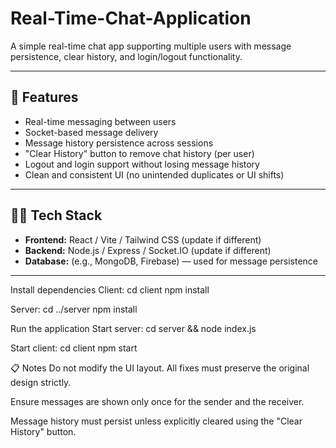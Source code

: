 # Real-Time-Chat-Application

A simple real-time chat app supporting multiple users with message persistence, clear history, and login/logout functionality.

---

## 🚀 Features

- Real-time messaging between users
- Socket-based message delivery
- Message history persistence across sessions
- "Clear History" button to remove chat history (per user)
- Logout and login support without losing message history
- Clean and consistent UI (no unintended duplicates or UI shifts)

---

## 🧑‍💻 Tech Stack

- **Frontend:** React / Vite / Tailwind CSS (update if different)
- **Backend:** Node.js / Express / Socket.IO (update if different)
- **Database:** (e.g., MongoDB, Firebase) — used for message persistence

---

Install dependencies
Client:
  cd client
  npm install
  
Server:
  cd ../server
  npm install
  
Run the application
  Start server:
   cd server && node index.js

  Start client:
   cd client
    npm start

📋 Notes
Do not modify the UI layout. All fixes must preserve the original design strictly.

Ensure messages are shown only once for the sender and the receiver.

Message history must persist unless explicitly cleared using the "Clear History" button.
 
